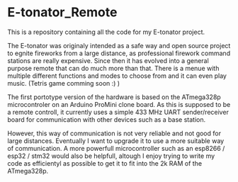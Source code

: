 # E-tonator_Remote

This is a repository containing all the code for my E-tonator project.

The E-tonator was originaly intended as a safe way and open source project to egnite fireworks from a large distance, as professional firework command stations are really expensive.
Since then it has evolved into a general purpose remote that can do much more than that. There is a menue with multiple different functions and modes to choose from and it can even play music. (Tetris game comming soon :) )

The first portotype version of the hardware is based on the ATmega328p microcontroler on an Arduino ProMini clone board.
As this is supposed to be a remote controll, it currently uses a simple 433 MHz UART sender/receiver board for communication with other devices such as a base station.

However, this way of communication is not very reliable and not good for large distances. Eventually I want to upgrade it to use a more suitable way of communication.
A more powerfull microcontroller such as an esp8266 / esp32 / stm32 would also be helpfull, altough I enjoy trying to write my code as efficientyl as possible to get it to fit into the 2k RAM of the ATmega328p.
